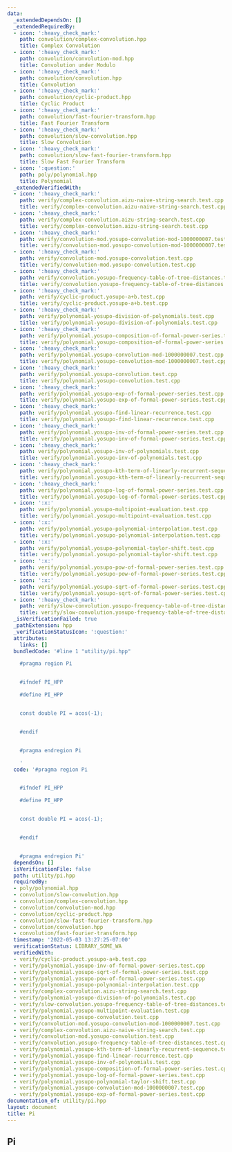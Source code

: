 ```yaml
---
data:
  _extendedDependsOn: []
  _extendedRequiredBy:
  - icon: ':heavy_check_mark:'
    path: convolution/complex-convolution.hpp
    title: Complex Convolution
  - icon: ':heavy_check_mark:'
    path: convolution/convolution-mod.hpp
    title: Convolution under Modulo
  - icon: ':heavy_check_mark:'
    path: convolution/convolution.hpp
    title: Convolution
  - icon: ':heavy_check_mark:'
    path: convolution/cyclic-product.hpp
    title: Cyclic Product
  - icon: ':heavy_check_mark:'
    path: convolution/fast-fourier-transform.hpp
    title: Fast Fourier Transform
  - icon: ':heavy_check_mark:'
    path: convolution/slow-convolution.hpp
    title: Slow Convolution
  - icon: ':heavy_check_mark:'
    path: convolution/slow-fast-fourier-transform.hpp
    title: Slow Fast Fourier Transform
  - icon: ':question:'
    path: poly/polynomial.hpp
    title: Polynomial
  _extendedVerifiedWith:
  - icon: ':heavy_check_mark:'
    path: verify/complex-convolution.aizu-naive-string-search.test.cpp
    title: verify/complex-convolution.aizu-naive-string-search.test.cpp
  - icon: ':heavy_check_mark:'
    path: verify/complex-convolution.aizu-string-search.test.cpp
    title: verify/complex-convolution.aizu-string-search.test.cpp
  - icon: ':heavy_check_mark:'
    path: verify/convolution-mod.yosupo-convolution-mod-1000000007.test.cpp
    title: verify/convolution-mod.yosupo-convolution-mod-1000000007.test.cpp
  - icon: ':heavy_check_mark:'
    path: verify/convolution-mod.yosupo-convolution.test.cpp
    title: verify/convolution-mod.yosupo-convolution.test.cpp
  - icon: ':heavy_check_mark:'
    path: verify/convolution.yosupo-frequency-table-of-tree-distances.test.cpp
    title: verify/convolution.yosupo-frequency-table-of-tree-distances.test.cpp
  - icon: ':heavy_check_mark:'
    path: verify/cyclic-product.yosupo-a+b.test.cpp
    title: verify/cyclic-product.yosupo-a+b.test.cpp
  - icon: ':heavy_check_mark:'
    path: verify/polynomial-yosupo-division-of-polynomials.test.cpp
    title: verify/polynomial-yosupo-division-of-polynomials.test.cpp
  - icon: ':heavy_check_mark:'
    path: verify/polynomial.yosupo-composition-of-formal-power-series.test.cpp
    title: verify/polynomial.yosupo-composition-of-formal-power-series.test.cpp
  - icon: ':heavy_check_mark:'
    path: verify/polynomial.yosupo-convolution-mod-1000000007.test.cpp
    title: verify/polynomial.yosupo-convolution-mod-1000000007.test.cpp
  - icon: ':heavy_check_mark:'
    path: verify/polynomial.yosupo-convolution.test.cpp
    title: verify/polynomial.yosupo-convolution.test.cpp
  - icon: ':heavy_check_mark:'
    path: verify/polynomial.yosupo-exp-of-formal-power-series.test.cpp
    title: verify/polynomial.yosupo-exp-of-formal-power-series.test.cpp
  - icon: ':heavy_check_mark:'
    path: verify/polynomial.yosupo-find-linear-recurrence.test.cpp
    title: verify/polynomial.yosupo-find-linear-recurrence.test.cpp
  - icon: ':heavy_check_mark:'
    path: verify/polynomial.yosupo-inv-of-formal-power-series.test.cpp
    title: verify/polynomial.yosupo-inv-of-formal-power-series.test.cpp
  - icon: ':heavy_check_mark:'
    path: verify/polynomial.yosupo-inv-of-polynomials.test.cpp
    title: verify/polynomial.yosupo-inv-of-polynomials.test.cpp
  - icon: ':heavy_check_mark:'
    path: verify/polynomial.yosupo-kth-term-of-linearly-recurrent-sequence.test.cpp
    title: verify/polynomial.yosupo-kth-term-of-linearly-recurrent-sequence.test.cpp
  - icon: ':heavy_check_mark:'
    path: verify/polynomial.yosupo-log-of-formal-power-series.test.cpp
    title: verify/polynomial.yosupo-log-of-formal-power-series.test.cpp
  - icon: ':x:'
    path: verify/polynomial.yosupo-multipoint-evaluation.test.cpp
    title: verify/polynomial.yosupo-multipoint-evaluation.test.cpp
  - icon: ':x:'
    path: verify/polynomial.yosupo-polynomial-interpolation.test.cpp
    title: verify/polynomial.yosupo-polynomial-interpolation.test.cpp
  - icon: ':x:'
    path: verify/polynomial.yosupo-polynomial-taylor-shift.test.cpp
    title: verify/polynomial.yosupo-polynomial-taylor-shift.test.cpp
  - icon: ':x:'
    path: verify/polynomial.yosupo-pow-of-formal-power-series.test.cpp
    title: verify/polynomial.yosupo-pow-of-formal-power-series.test.cpp
  - icon: ':x:'
    path: verify/polynomial.yosupo-sqrt-of-formal-power-series.test.cpp
    title: verify/polynomial.yosupo-sqrt-of-formal-power-series.test.cpp
  - icon: ':heavy_check_mark:'
    path: verify/slow-convolution.yosupo-frequency-table-of-tree-distances.test.cpp
    title: verify/slow-convolution.yosupo-frequency-table-of-tree-distances.test.cpp
  _isVerificationFailed: true
  _pathExtension: hpp
  _verificationStatusIcon: ':question:'
  attributes:
    links: []
  bundledCode: '#line 1 "utility/pi.hpp"

    #pragma region Pi


    #ifndef PI_HPP

    #define PI_HPP


    const double PI = acos(-1);


    #endif


    #pragma endregion Pi

    '
  code: '#pragma region Pi


    #ifndef PI_HPP

    #define PI_HPP


    const double PI = acos(-1);


    #endif


    #pragma endregion Pi'
  dependsOn: []
  isVerificationFile: false
  path: utility/pi.hpp
  requiredBy:
  - poly/polynomial.hpp
  - convolution/slow-convolution.hpp
  - convolution/complex-convolution.hpp
  - convolution/convolution-mod.hpp
  - convolution/cyclic-product.hpp
  - convolution/slow-fast-fourier-transform.hpp
  - convolution/convolution.hpp
  - convolution/fast-fourier-transform.hpp
  timestamp: '2022-05-03 13:27:25-07:00'
  verificationStatus: LIBRARY_SOME_WA
  verifiedWith:
  - verify/cyclic-product.yosupo-a+b.test.cpp
  - verify/polynomial.yosupo-inv-of-formal-power-series.test.cpp
  - verify/polynomial.yosupo-sqrt-of-formal-power-series.test.cpp
  - verify/polynomial.yosupo-pow-of-formal-power-series.test.cpp
  - verify/polynomial.yosupo-polynomial-interpolation.test.cpp
  - verify/complex-convolution.aizu-string-search.test.cpp
  - verify/polynomial-yosupo-division-of-polynomials.test.cpp
  - verify/slow-convolution.yosupo-frequency-table-of-tree-distances.test.cpp
  - verify/polynomial.yosupo-multipoint-evaluation.test.cpp
  - verify/polynomial.yosupo-convolution.test.cpp
  - verify/convolution-mod.yosupo-convolution-mod-1000000007.test.cpp
  - verify/complex-convolution.aizu-naive-string-search.test.cpp
  - verify/convolution-mod.yosupo-convolution.test.cpp
  - verify/convolution.yosupo-frequency-table-of-tree-distances.test.cpp
  - verify/polynomial.yosupo-kth-term-of-linearly-recurrent-sequence.test.cpp
  - verify/polynomial.yosupo-find-linear-recurrence.test.cpp
  - verify/polynomial.yosupo-inv-of-polynomials.test.cpp
  - verify/polynomial.yosupo-composition-of-formal-power-series.test.cpp
  - verify/polynomial.yosupo-log-of-formal-power-series.test.cpp
  - verify/polynomial.yosupo-polynomial-taylor-shift.test.cpp
  - verify/polynomial.yosupo-convolution-mod-1000000007.test.cpp
  - verify/polynomial.yosupo-exp-of-formal-power-series.test.cpp
documentation_of: utility/pi.hpp
layout: document
title: Pi
---
```


## Pi